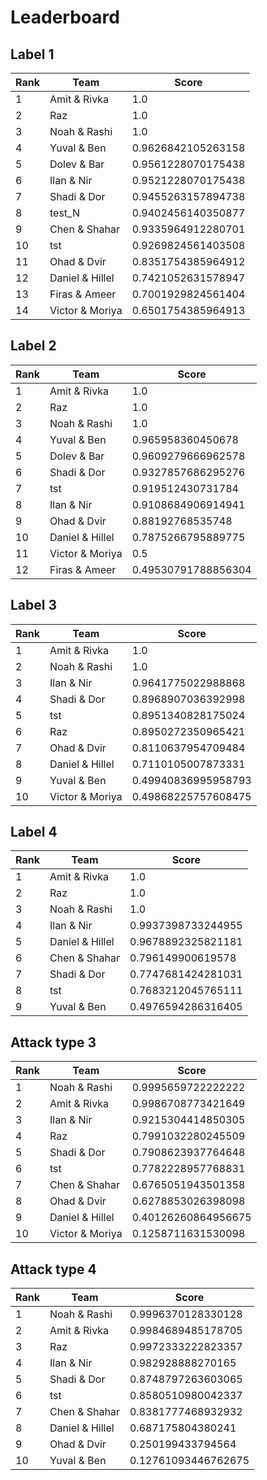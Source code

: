 # Leaderboard

## Label 1
| Rank | Team | Score |
|---|---|---|
|1|Amit & Rivka|1.0|
|2|Raz|1.0|
|3|Noah & Rashi|1.0|
|4|Yuval & Ben|0.9626842105263158|
|5|Dolev & Bar|0.9561228070175438|
|6|Ilan & Nir|0.9521228070175438|
|7|Shadi & Dor|0.9455263157894738|
|8|test_N|0.9402456140350877|
|9|Chen & Shahar|0.9335964912280701|
|10|tst|0.9269824561403508|
|11|Ohad & Dvir|0.8351754385964912|
|12|Daniel & Hillel|0.7421052631578947|
|13|Firas & Ameer|0.7001929824561404|
|14|Victor & Moriya|0.6501754385964913|


## Label 2
| Rank | Team | Score |
|---|---|---|
|1|Amit & Rivka|1.0|
|2|Raz|1.0|
|3|Noah & Rashi|1.0|
|4|Yuval & Ben|0.965958360450678|
|5|Dolev & Bar|0.9609279666962578|
|6|Shadi & Dor|0.9327857686295276|
|7|tst|0.919512430731784|
|8|Ilan & Nir|0.9108684906914941|
|9|Ohad & Dvir|0.88192768535748|
|10|Daniel & Hillel|0.7875266795889775|
|11|Victor & Moriya|0.5|
|12|Firas & Ameer|0.49530791788856304|


## Label 3
| Rank | Team | Score |
|---|---|---|
|1|Amit & Rivka|1.0|
|2|Noah & Rashi|1.0|
|3|Ilan & Nir|0.9641775022988868|
|4|Shadi & Dor|0.8968907036392998|
|5|tst|0.8951340828175024|
|6|Raz|0.8950272350965421|
|7|Ohad & Dvir|0.8110637954709484|
|8|Daniel & Hillel|0.7110105007873331|
|9|Yuval & Ben|0.49940836995958793|
|10|Victor & Moriya|0.49868225757608475|


## Label 4
| Rank | Team | Score |
|---|---|---|
|1|Amit & Rivka|1.0|
|2|Raz|1.0|
|3|Noah & Rashi|1.0|
|4|Ilan & Nir|0.9937398733244955|
|5|Daniel & Hillel|0.9678892325821181|
|6|Chen & Shahar|0.796149900619578|
|7|Shadi & Dor|0.7747681424281031|
|8|tst|0.7683212045765111|
|9|Yuval & Ben|0.4976594286316405|


## Attack type 3
| Rank | Team | Score |
|---|---|---|
|1|Noah & Rashi|0.9995659722222222|
|2|Amit & Rivka|0.9986708773421649|
|3|Ilan & Nir|0.9215304414850305|
|4|Raz|0.7991032280245509|
|5|Shadi & Dor|0.7908623937764648|
|6|tst|0.7782228957768831|
|7|Chen & Shahar|0.6765051943501358|
|8|Ohad & Dvir|0.6278853026398098|
|9|Daniel & Hillel|0.40126260864956675|
|10|Victor & Moriya|0.1258711631530098|


## Attack type 4
| Rank | Team | Score |
|---|---|---|
|1|Noah & Rashi|0.9996370128330128|
|2|Amit & Rivka|0.9984689485178705|
|3|Raz|0.9972333222823357|
|4|Ilan & Nir|0.982928888270165|
|5|Shadi & Dor|0.8748797263603065|
|6|tst|0.8580510980042337|
|7|Chen & Shahar|0.8381777468932932|
|8|Daniel & Hillel|0.687175804380241|
|9|Ohad & Dvir|0.250199433794564|
|10|Yuval & Ben|0.12761093446762675|


